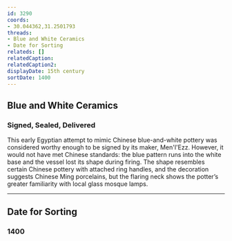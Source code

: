 ```yaml
---
id: 3290
coords:
- 30.044362,31.2501793
threads:
- Blue and White Ceramics
- Date for Sorting
relateds: []
relatedCaption: 
relatedCaption2: 
displayDate: 15th century
sortDate: 1400
---
```


## Blue and White Ceramics

### Signed, Sealed, Delivered

This early Egyptian attempt to mimic Chinese blue-and-white pottery was considered worthy enough to be signed by its maker, Men'l'Ezz. However, it would not have met Chinese standards: the blue pattern runs into the white base and the vessel lost its shape during firing. The shape resembles certain Chinese pottery with attached ring handles, and the decoration suggests Chinese Ming porcelains, but the flaring neck shows the potter’s greater familiarity with local glass mosque lamps. 

* * *

## Date for Sorting

### 1400
